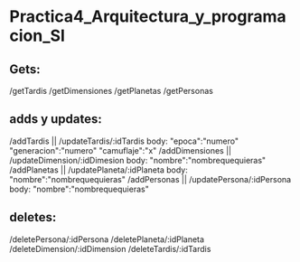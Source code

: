# Practica4_Arquitectura_y_programacion_SI
## Gets:
  /getTardis
  /getDimensiones
  /getPlanetas
  /getPersonas

## adds y updates:
  /addTardis || /updateTardis/:idTardis
    body:
    "epoca":"numero"
    "generacion":"numero"
    "camuflaje":"x"
  /addDimensiones || /updateDimension/:idDimesion
    body:
    "nombre":"nombrequequieras"
  /addPlanetas || /updatePlaneta/:idPlaneta
    body:
    "nombre":"nombrequequieras"
  /addPersonas || /updatePersona/:idPersona
    body:
    "nombre":"nombrequequieras"

## deletes:
  /deletePersona/:idPersona
  /deletePlaneta/:idPlaneta
  /deleteDimension/:idDimension
  /deleteTardis/:idTardis

